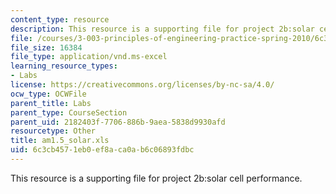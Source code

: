 ```yaml
---
content_type: resource
description: This resource is a supporting file for project 2b:solar cell performance.
file: /courses/3-003-principles-of-engineering-practice-spring-2010/6c3cb4571eb0ef8aca0ab6c06893fdbc_am1.5_solar.xls
file_size: 16384
file_type: application/vnd.ms-excel
learning_resource_types:
- Labs
license: https://creativecommons.org/licenses/by-nc-sa/4.0/
ocw_type: OCWFile
parent_title: Labs
parent_type: CourseSection
parent_uid: 2182403f-7706-886b-9aea-5838d9930afd
resourcetype: Other
title: am1.5_solar.xls
uid: 6c3cb457-1eb0-ef8a-ca0a-b6c06893fdbc
---
```

This resource is a supporting file for project 2b:solar cell performance.
